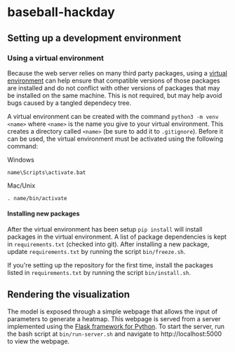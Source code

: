 # baseball-hackday

## Setting up a development environment

### Using a virtual environment

Because the web server relies on many third party packages, using a [virtual environment](https://docs.python.org/3/tutorial/venv.html) can help ensure that compatible versions of those packages are installed and do not conflict with other versions of packages that may be installed on the same machine. This is not required, but may help avoid bugs caused by a tangled dependecy tree.

A virtual environment can be created with the command `python3 -m venv <name>` where `<name>` is the name you give to your virtual environment. This creates a directory called `<name>` (be sure to add it to `.gitignore`). Before it can be used, the virtual environment must be activated using the following command:

Windows

```
name\Scripts\activate.bat
```

Mac/Unix

```
. name/bin/activate
```

#### Installing new packages

After the virtual environment has been setup `pip install` will install packages in the virtual environment. A list of package dependencies is kept in `requirements.txt` (checked into git). After installing a new package, update `requirements.txt` by running the script `bin/freeze.sh`.

If you're setting up the repository for the first time, install the packages listed in `requirements.txt` by running the script `bin/install.sh`.

## Rendering the visualization

The model is exposed through a simple webpage that allows the input of parameters to generate a heatmap. This webpage is served from a server implemented using the [Flask framework for Python](https://flask.palletsprojects.com/en/1.1.x/). To start the server, run the bash script at `bin/run-server.sh` and navigate to http://localhost:5000 to view the webpage.
